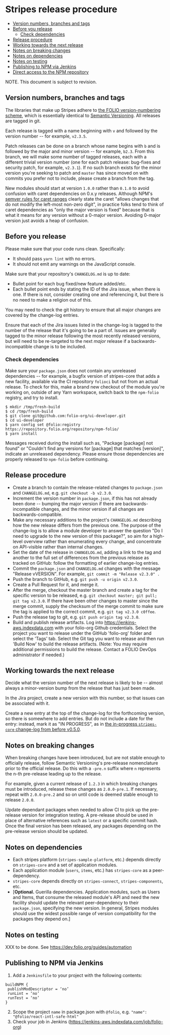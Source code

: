 # Stripes release procedure

<!-- md2toc -l 2 release-procedure.md -->
* [Version numbers, branches and tags](#version-numbers-branches-and-tags)
* [Before you release](#before-you-release)
    * [Check dependencies](#check-dependencies)
* [Release procedure](#release-procedure)
* [Working towards the next release](#working-towards-the-next-release)
* [Notes on breaking changes](#notes-on-breaking-changes)
* [Notes on dependencies](#notes-on-dependencies)
* [Notes on testing](#notes-on-testing)
* [Publishing to NPM via Jenkins](#publishing-to-npm-via-jenkins)
* [Direct access to the NPM repository](#direct-access-to-the-npm-repository)

NOTE. This document is subject to revision.


## Version numbers, branches and tags

The libraries that make up Stripes adhere to [the FOLIO
version-numbering scheme](https://dev.folio.org/guidelines/contributing/#version-numbers), which is essentially identical to [Semantic Versioning](http://semver.org/). All releases are tagged in git.

Each release is tagged with a name beginning with `v` and followed by the version number -- for example, `v2.3.5`.

Patch releases can be done on a branch whose name begins with `b` and is followed by the major and minor version -- for example, `b2.3`. From this branch, we will make some number of tagged releases, each with a different trivial version number (one for each patch release: bug-fixes and security patch, for example, `v2.3.1`). If no such branch exists for the minor version you're seeking to patch and `master` has since moved on with commits you prefer not to include, please create a branch from the tag.

New modules should start at version `1.0.0` rather than `0.1.0` to avoid confusion with caret dependencies on 0.x.y releases. Although NPM's [semver rules for caret ranges](https://docs.npmjs.com/misc/semver#caret-ranges-123-025-004) clearly state the caret "allows changes that do not modify the left-most non-zero digit", in practice folks tend to think of caret dependencies as "only the major version is fixed" because that is what it means for any version without a 0-major version. Avoiding 0-major version just avoids a heap of confusion.

## Before you release

Please make sure that your code runs clean. Specifically:

* It should pass `yarn lint` with no errors.
* It should not emit any warnings on the JavaScript console.

Make sure that your repository's `CHANGELOG.md` is up to date:

* Bullet point for each bug fixed/new feature added/etc.
* Each bullet point ends by stating the ID of the Jira issue, when there is one. If there is not, consider creating one and referencing it, but there is no need to make a religion out of this.

You may need to check the git history to ensure that all major changes are covered by the change-log entries.

Ensure that each of the Jira issues listed in the change-log is tagged to the number of the release that it's going to be a part of. Issues are generally tagged to the minor release following the most recently released versions, but will need to be re-targeted to the next _major_ release if a backwards-incompatible change is to be included.

### Check dependencies

Make sure your `package.json` does not contain any unreleased dependencies -- for example, a bugfix version of stripes-core that adds a new facility, available via the CI repository `folioci` but not from an actual release. To check for this, make a brand new checkout of the module you're working on, outside of any Yarn workspace, switch back to the `npm-folio` registry, and try to install.
```
$ mkdir /tmp/fresh-build
$ cd /tmp/fresh-build
$ git clone git@github.com:folio-org/ui-developer.git
$ cd ui-developer
$ yarn config set @folio:registry https://repository.folio.org/repository/npm-folio/
$ yarn install
```

Messages received during the install such as, "Package [package] not found" or
"Couldn't find any versions for [package] that matches [version]", indicate an unreleased dependency. Please ensure those dependencies are properly released to `npm-folio` before continuing.


## Release procedure

* Create a branch to contain the release-related changes to `package.json` and `CHANGELOG.md`, e.g. `git checkout -b v2.3.0`.
* Increment the version number in `package.json`, if this has not already been done -- bumping the major version if there are backwards-incompatible changes, and the minor version if all changes are backwards-compatible.
* Make any necessary additions to the project's `CHANGELOG.md` describing how the new release differs from the previous one. The purpose of the change-log is to allow a module developer to answer the question "Do I need to upgrade to the new version of this package?", so aim for a high-level overview rather than enumerating every change, and concentrate on API-visible rather than internal changes.
* Set the date of the release in `CHANGELOG.md`, adding a link to the tag and another to the full set of differences from the previous release as tracked on GitHub: follow the formatting of earlier change-log entries.
* Commit the `package.json` and `CHANGELOG.md` changes with the message "Release vVERSION". For example, `git commit -m "Release v2.3.0" .`
* Push the branch to GitHub, e.g. `git push -u origin v2.3.0`.
* Create a Pull Request for it, and merge it.
* After the merge, checkout the master branch and create a tag for the specific version to be released, e.g. `git checkout master; git pull; git tag v2.3.0`. If there have been other changes to master since the merge commit, supply the checksum of the merge commit to make sure the tag is applied to the correct commit, e.g. `git tag v2.3.0 c0ffee`.
* Push the release tag to git, e.g. `git push origin tag v2.3.0`.
* Build and publish release artifacts.  Log into https://jenkins-aws.indexdata.com with your folio-org Github credentials.  Select the project you want to release under the GitHub 'folio-org' folder and select the 'Tags' tab.    Select the Git tag you want to release and then run 'Build Now' to build the release artifacts.  (Note: You may require additional permissions to build the release.  Contact a FOLIO DevOps administrator if needed.)


## Working towards the next release

Decide what the version number of the next release is likely to be -- almost always a minor-version bump from the release that has just been made.

In the Jira project, create a new version with this number, so that issues can be associated with it.

Create a new entry at the top of the change-log for the forthcoming version, so there is somewhere to add entries. But do not include a date for the entry: instead, mark it as "IN PROGRESS", as in [the in-progress `stripes-core` change-log from before v0.5.0](https://github.com/folio-org/stripes-core/blob/e058702cb19b32f607f7fb40b15ddf00cd6b45ad/CHANGELOG.md).


## Notes on breaking changes

When breaking changes have been introduced, but are not stable enough to officially release, follow Semantic Versioning's pre-release nomenclature prior to the official release. Do this with a `-pre.n` suffix where `n` represents the n-th pre-release leading up to the release.

For example, given a current release of `1.2.3` in which breaking changes must be introduced, release these changes as `2.0.0-pre.1`.  If necessary, repeat with `2.0.0-pre.2` and so on until code is deemed stable enough to release `2.0.0`.

Update dependant packages when needed to allow CI to pick up the pre-release version for integration testing.  A pre-release should be used in place of alternative references such as `latest` or a specific commit hash.  Once the final version has been released, any packages depending on the pre-release version should be updated.



## Notes on dependencies

* Each stripes platform (`stripes-sample-platform`, etc.) depends directly on `stripes-core` and a set of application modules.
* Each application module (`users`, `items`, etc.) has `stripes-core` as a peer-dependency.
* `stripes-core` depends directly on `stripes-connect`, `stripes-components`, etc.
* [**Optional.** Guerilla dependencies. Application modules, such as Users and Items, that consume the released module's API and need the new facility should update the relevant peer-dependency to their `package.json`, specifying the new version. In general, Stripes modules should use the widest possible range of version compatibility for the packages they depend on.]


## Notes on testing

XXX to be done. See https://dev.folio.org/guides/automation

## Publishing to NPM via Jenkins

1. Add a `Jenkinsfile` to your project with the following contents:
```
buildNPM {
 publishModDescriptor = ‘no’
 runLint = ‘no’
 runTest = ‘no’
}
```

2. Scope the project `name` in package.json with `@folio`, e.g. `"name": "@folio/react-intl-safe-html"`
3. Check your job in Jenkins (https://jenkins-aws.indexdata.com/job/folio-org)
